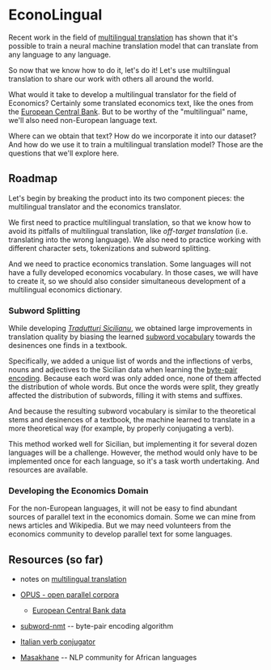 # EconoLingual

Recent work in the field of [multilingual translation](https://www.doviak.net/pages/ml-sicilian/ml-scn_p06.shtml) has shown that it's possible to train a neural machine translation model that can translate from any language to any language.

So now that we know how to do it, let's do it!  Let's use multilingual translation to share our work with others all around the world.

What would it take to develop a multilingual translator for the field of Economics?  Certainly some translated economics text, like the ones from the [European Central Bank](http://opus.nlpl.eu/ECB.php).  But to be worthy of the "multilingual" name, we'll also need non-European language text.

Where can we obtain that text?  How do we incorporate it into our dataset?  And how do we use it to train a multilingual translation model?  Those are the questions that we'll explore here.


##  Roadmap

Let's begin by breaking the product into its two component pieces:  the multilingual translator and the economics translator.

We first need to practice multilingual translation, so that we know how to avoid its pitfalls of multilingual translation, like _off-target translation_ (i.e. translating into the wrong language).  We also need to practice working with different character sets, tokenizations and subword splitting.

And we need to practice economics translation.  Some languages will not have a fully developed economics vocabulary.  In those cases, we will have to create it, so we should also consider simultaneous development of a multilingual economics dictionary.


###  Subword Splitting

While developing [_Tradutturi Sicilianu_](https://translate.napizia.com), we obtained large improvements in translation quality by biasing the learned [subword vocabulary](https://www.doviak.net/pages/ml-sicilian/ml-scn_p04.shtml) towards the desinences one finds in a textbook.

Specifically, we added a unique list of words and the inflections of verbs, nouns and adjectives to the Sicilian data when learning the [byte-pair encoding](https://github.com/rsennrich/subword-nmt).  Because each word was only added once, none of them affected the distribution of whole words.  But once the words were split, they greatly affected the distribution of subwords, filling it with stems and suffixes.

And because the resulting subword vocabulary is similar to the theoretical stems and desinences of a textbook, the machine learned to translate in a more theoretical way (for example, by properly conjugating a verb).

This method worked well for Sicilian, but implementing it for several dozen languages will be a challenge.  However, the method would only have to be implemented once for each language, so it's a task worth undertaking.  And resources are available.


###  Developing the Economics Domain

For the non-European languages, it will not be easy to find abundant sources of parallel text in the economics domain.  Some we can mine from news articles and Wikipedia.  But we may need volunteers from the economics community to develop parallel text for some languages.


##  Resources (so far)

* notes on [multilingual translation](https://www.doviak.net/pages/ml-sicilian/ml-scn_p06.shtml)

* [OPUS - open parallel corpora](http://opus.nlpl.eu/)
  * [European Central Bank data](http://opus.nlpl.eu/ECB.php)

* [subword-nmt](https://github.com/rsennrich/subword-nmt) -- byte-pair encoding algorithm
* [Italian verb conjugator](https://metacpan.org/pod/Lingua::IT::Conjugate)
* [Masakhane](https://www.masakhane.io/) -- NLP community for African languages
